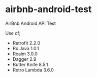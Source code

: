 # airbnb-android-test
AirBnb Android API Test

Use of;
 - Retrofit 2.2.0
 - Rx Java 1.0.1
 - Realm 3.0.0
 - Dagger 2.9
 - Butter Knife 8.5.1
 - Retro Lambda 3.6.0
